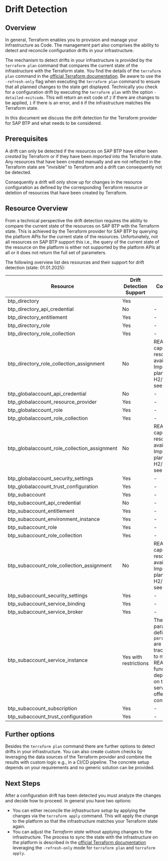 # Drift Detection

## Overview

In general, Terraform enables you to provision and manage your Infrastructure as Code. The management part also comprises the ability to detect and reconcile configuration drifts in your infrastructure.

The mechanism to detect drifts in your infrastructure is provided by the `terraform plan` command that compares the current state of the infrastructure with the Terraform state. You find the details of the `terraform plan` command in the [official Terraform documentation](https://developer.hashicorp.com/terraform/cli/commands/plan). Be aware to use the `-refresh-only` flag when executing the `terraform plan` command to ensure that all planned changes to the state get displayed. Technically you check for a configuration drift by executing the `terraform plan` with the option `-detailed-exitcode`. This will return an exit code of `2` if there are changes to be applied, `1` if there is an error, and `0` if the infrastructure matches the Terraform state.

In this document we discuss the drift detection for the Terraform provider for SAP BTP and what needs to be considered.

## Prerequisites

A drift can only be detected if the resources on SAP BTP have either been *created* by Terraform or if they have been *imported* into the Terraform state. Any resources that have been created manually and are not reflected in the Terraform state are "invisible" to Terraform and a drift can consequently not be detected.

Consequently a drift will only show up for changes in the resource configuration as defined by the corresponding Terraform resource or deletion of resources that have been created by Terraform.

## Resource Overview

From a technical perspective the drift detection requires the ability to compare the current state of the resources on SAP BTP with the Terraform state. This is achieved by the Terraform provider for SAP BTP by querying the platform APIs for the current state of the resources. Unfortunately, not all resources on SAP BTP support this i.e., the query of the current state of the resource on the platform is either not supported by the platform APIs at all or it does not return the full set of parameters.

The following overview list des resources and their support for drift detection (state: 01.01.2025):

| Resource                                     | Drift Detection Support | Comments                                                                                                                                  |
|---                                           |---                      |---                                                                                                                                        |
| btp_directory                                | Yes                     |                                                                                                                                           |
| btp_directory_api_credential                 | No                      | -                                                                                                                                         |
| btp_directory_entitlement                    | Yes                     | -                                                                                                                                         |
| btp_directory_role                           | Yes                     | -                                                                                                                                         |
| btp_directory_role_collection                | Yes                     | -                                                                                                                                         |
| btp_directory_role_collection_assignment     | No                      | READ capability of resource not available. Improvement planned for H2/2025 see [issue](https://github.com/SAP/terraform-provider-btp/issues/748) |
| btp_globalaccount_api_credential             | No                      | -                                                                                                                                         |
| btp_globalaccount_resource_provider          | Yes                     | -                                                                                                                                         |
| btp_globalaccount_role                       | Yes                     | -                                                                                                                                         |
| btp_globalaccount_role_collection            | Yes                     | -                                                                                                                                         |
| btp_globalaccount_role_collection_assignment | No                      | READ capability of resource not available. Improvement planned for H2/2025 see [issue](https://github.com/SAP/terraform-provider-btp/issues/748) |
| btp_globalaccount_security_settings          | Yes                     | -                                                                                                                                         |
| btp_globalaccount_trust_configuration        | Yes                     | -                                                                                                                                         |
| btp_subaccount                               | Yes                     | -                                                                                                                                         |
| btp_subaccount_api_credential                | No                      | -                                                                                                                                         |
| btp_subaccount_entitlement                   | Yes                     | -                                                                                                                                         |
| btp_subaccount_environment_instance          | Yes                     | -                                                                                                                                         |
| btp_subaccount_role                          | Yes                     | -                                                                                                                                         |
| btp_subaccount_role_collection               | Yes                     | -                                                                                                                                         |
| btp_subaccount_role_collection_assignment    | No                      | READ capability of resource not available. Improvement planned for H2/2025 see [issue](https://github.com/SAP/terraform-provider-btp/issues/748) |
| btp_subaccount_security_settings             | Yes                     | -                                                                                                                                         |
| btp_subaccount_service_binding               | Yes                     | -                                                                                                                                         |
| btp_subaccount_service_broker                | Yes                      | -                                                                                                                                         |
| btp_subaccount_service_instance              | Yes with restrictions   | The parameters defined via `parameters` are not tracked due to missing READ functionality depending on the service offering configuration |
| btp_subaccount_subscription                  | Yes                     | -                                                                                                                                         |
| btp_subaccount_trust_configuration           | Yes                     | -                                                                                                                                         |

## Further options

Besides the `terraform plan` command there are further options to detect drifts in your infrastructure. You can also create custom checks by leveraging the data sources of the Terraform provider and combine the results with custom logic e.g., in a CI/CD pipeline. The concrete setup depends on your requirements and no generic solution can be provided.

## Next Steps

After a configuration drift has been detected you must analyze the changes and decide how to proceed. In general you have two options:

- You can either reconcile the *infrastructure setup* by applying the changes via the `terraform apply` command. This will apply the change to the platform so that the infrastructure matches your Terraform state again.
- You can adjust the *Terraform state* without applying changes to the infrastructure. The process to sync the state with the infrastructure on the platform is described in the [official Terraform documentation](https://developer.hashicorp.com/terraform/tutorials/state/refresh) leveraging the `-refresh-only` mode for `terraform plan` and `terraform apply`.
